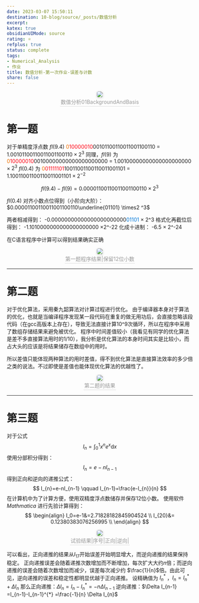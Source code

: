 ```yaml
---
date: 2023-03-07 15:50:11
destination: 10-blog/source/_posts/数值分析
excerpt: 
katex: true
obsidianUIMode: source
rating: ⭐
refplus: true
status: complete 
tags:  
- Numerical_Analysis 
- 作业 
title: 数值分析-第一次作业-误差与计数
share: false
---
```


<center>
    <img style="border-radius: 0.3125em;
    box-shadow: 0 2px 4px 0 rgba(34,36,38,.12),0 2px 10px 0 rgba(34,36,38,.08);"
    src="https://search.pstatic.net/common?src=https://i.imgur.com/4srVzJ2.png">
    <br>
    <div style="color:orange; border-bottom: 1px solid #d9d9d9;
    display: inline-block;
    color: #999;
    padding: 2px;">数值分析01BackgroundAndBasis
    </div>
</center>

# 第一题
对于单精度浮点数 $fl(9.4)$ 
<font color=#ED7001>0</font><font color=#FF0211>10000010</font>00101100110011001100110 = $1.00101100110011001100110 \times 2^3$ 
同理，$fl(9)$ 为
<font color=#ED7001>0</font><font color=#FF0211>10000010</font>00100000000000000000000 = $1.00100000000000000000000 \times 2^3$
$fl(0.4)$ 为
<font color=#ED7001>0</font><font color=#FF0211>01111101</font>10011001100110011001101 = $1.10011001100110011001101 \times 2^ {-2}$

$$fl(9.4)-fl(9)=0.00001100110011001100110 \times 2^3$$

$fl(0.4)$ 对齐小数点位得到（小阶向大阶）：
$0.00001100110011001100110\underline{01101} \times2 ^3$ 

两者相减得到：
-0.00000000000000000000000<font color=#0077D8>01101</font> × 2^3
格式化再截位后得到：
-1.1010000000000000000000 ×2^-22
化成十进制：
-6.5 × 2^-24

在C语言程序中计算可以得到结果确实正确

<center>
    <img style="border-radius: 0.3125em;
    box-shadow: 0 2px 4px 0 rgba(34,36,38,.12),0 2px 10px 0 rgba(34,36,38,.08);"
    src="https://search.pstatic.net/common?src=https://i.imgur.com/nlP1yya.png">
    <br>
    <div style="color:orange; border-bottom: 1px solid #d9d9d9;
    display: inline-block;
    color: #999;
    padding: 2px;">第一题程序结果|保留12位小数
    </div>
</center>


****
# 第二题

对于优化算法，采用秦九韶算法对计算过程进行优化。
由于编译器本身对于算法的优化，也就是当编译程序发现某一段代码在重复的做无用功后，会直接忽略该段代码（在gcc高版本上存在），导致无法直接计算10^9次循环，所以在程序中采用了数组存储结果来避免被优化。
程序中时间差值较小（我看见有同学的优化算法是差不多直接算法用时的1/10），我分析是优化算法的本身时间其实是比较小，而占大头的应该是将结果储存在数组中的用时。

所以差值只能体现两种算法的用时差值，得不到优化算法是直接算法效率的多少倍之类的说法。不过即使是差值也能体现优化算法的优越性了。

<center>
    <img style="border-radius: 0.3125em;
    box-shadow: 0 2px 4px 0 rgba(34,36,38,.12),0 2px 10px 0 rgba(34,36,38,.08);"
    src="https://search.pstatic.net/common?src=https://i.imgur.com/ncRA4bL.png">
    <br>
    <div style="color:orange; border-bottom: 1px solid #d9d9d9;
    display: inline-block;
    color: #999;
    padding: 2px;">第二题的结果
    </div>
</center>


****

# 第三题
对于公式 
$$I_{n}=\int_{0}^{1}x^{n}e^{x}\mathrm{d} x$$
使用分部积分得到：
$$I_{n}=e-nI_{n-1}$$
得到正向和逆向的递推公式：
$$
I_{n}=e-nI_{n-1} \qquad I_{n-1}=\frac{e-I_{n}}{n}
$$
在计算机中为了计算方便，使用双精度浮点数储存并保存12位小数。
使用软件*Mathmatica* 进行先验计算得到：
$$
\begin{align}
I_0=e-1&=2.71828182845904524 \\
I_{20}&= 0.12380383076256995 \\
\end{align}
$$

<center>
    <img style="border-radius: 0.3125em;
    box-shadow: 0 2px 4px 0 rgba(34,36,38,.12),0 2px 10px 0 rgba(34,36,38,.08);"
    src="https://search.pstatic.net/common?src=https://i.imgur.com/k4IF30s.png">
    <br>
    <div style="color:orange; border-bottom: 1px solid #d9d9d9;
    display: inline-block;
    color: #999;
    padding: 2px;">试验结果|序号|正向|逆向|
    </div>
</center>

可以看出，正向递推的结果从$I_{17}$开始误差开始明显增大，而逆向递推的结果保持稳定。
正向递推误差会随着递推次数增加而不断增加，每次扩大大约$n$倍；而逆向递推的误差会随着次数增加而减少，误差每次减少约 $\frac{1}{n}$倍。由此可见，逆向递推的误差和稳定性都明显优越于正向递推。
设精确值为 $I_{n}^{*}$ ，$I_{n}=I_{n}^{*}+\Delta I_{n}$ 
那么正向递推：$\Delta I_{n}= I_{n}-I_{n}^{*} =-n \Delta I_{n-1}$ 
逆向递推：$\Delta I_{n-1} =I_{n-1}-I_{n-1}^{*} =\frac{-1}{n} \Delta I_{n}$

